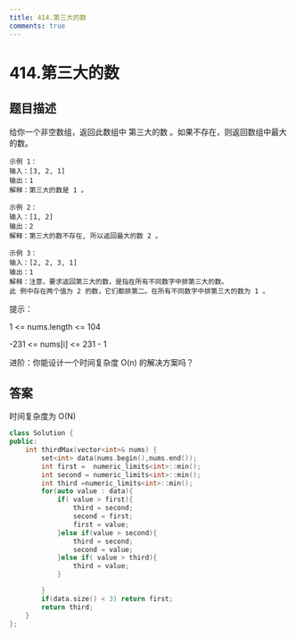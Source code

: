 ```yaml
---
title: 414.第三大的数
comments: true
---
```


#  414.第三大的数
## 题目描述
给你一个非空数组，返回此数组中 第三大的数 。如果不存在，则返回数组中最大的数。

    示例 1：
    输入：[3, 2, 1]
    输出：1
    解释：第三大的数是 1 。
    
    示例 2：
    输入：[1, 2]
    输出：2
    解释：第三大的数不存在, 所以返回最大的数 2 。
    
    示例 3：
    输入：[2, 2, 3, 1]
    输出：1
    解释：注意，要求返回第三大的数，是指在所有不同数字中排第三大的数。
    此 例中存在两个值为 2 的数，它们都排第二。在所有不同数字中排第三大的数为 1 。
 

提示：

1 <= nums.length <= 104

-231 <= nums[i] <= 231 - 1
 

进阶：你能设计一个时间复杂度 O(n) 的解决方案吗？

## 答案
时间复杂度为 O(N)
```cpp
class Solution {
public:
    int thirdMax(vector<int>& nums) {
        set<int> data(nums.begin(),nums.end());
        int first =  numeric_limits<int>::min();
        int second = numeric_limits<int>::min();
        int third =numeric_limits<int>::min();
        for(auto value : data){
            if( value > first){
                third = second;
                second = first;
                first = value;
            }else if(value > second){
                third = second;
                second = value;
            }else if( value > third){
                third = value;
            }

        } 
        if(data.size() < 3) return first;
        return third;
    }
};
```
